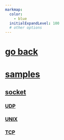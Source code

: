 ```yaml
---
markmap:
  color:
    - blue
  initialExpandLevel: 100
  # other options
---
```


# [go back](../index.html)
# [samples](samples/index.html)
## [socket](samples/socket/index.html)
### [UDP](samples/socket/UDP/index.html)
### [UNIX](samples/socket/UNIX/index.html)
### [TCP](samples/socket/TCP/index.html)

